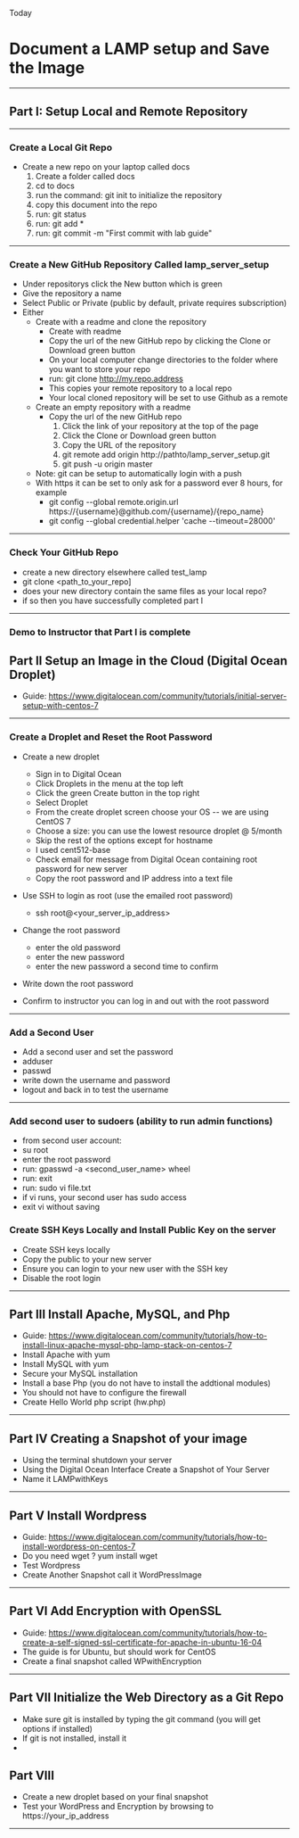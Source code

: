 Today
# Document a LAMP setup and Save the Image
---

## Part I: Setup Local and Remote Repository
---

### Create a Local Git Repo
- Create a new repo on your laptop called docs
	1. Create a folder called docs
	2. cd to docs
	3. run the command: git init to initialize the repository
	4. copy this document into the repo
	5. run: git status
	6. run: git add *
	7. run: git commit -m "First commit with lab guide"
--- 

### Create a New GitHub Repository Called lamp_server_setup
- Under repositorys click the New button which is green
- Give the repository a name
- Select Public or Private (public by default, private requires subscription)
- Either
	- Create with a readme and clone the repository
		- Create with readme
		- Copy the url of the new GitHub repo by clicking the Clone or Download green button
		- On your local computer change directories to the folder where you want to store your repo
		- run: git clone <http://my.repo.address>
		- This copies your remote repository to a local repo
		- Your local cloned repository will be set to use Github as a remote
	- Create an empty repository with a readme
		 - Copy the url of the new GitHub repo
			1. Click the link of your repository at the top of the page
			2. Click the Clone or Download green button
			3. Copy the URL of the repository  
			4. git remote add origin http://pathto/lamp_server_setup.git
			5. git push -u origin master
	- Note: git can be setup to automatically login with a push
	- With https it can be set to only ask for a password ever 8 hours, for example
		- git config --global remote.origin.url https://{username}@github.com/{username}/{repo_name}
	    - git config --global credential.helper 'cache --timeout=28000'
---

### Check Your GitHub Repo
- create a new directory elsewhere called test_lamp
- git clone <path_to_your_repo]
- does your new directory contain the same files as your local repo?
- if so then you have successfully completed part I
---

### Demo to Instructor that Part I is complete

## Part II Setup an Image in the Cloud (Digital Ocean Droplet)
- Guide: https://www.digitalocean.com/community/tutorials/initial-server-setup-with-centos-7
---

### Create a Droplet and Reset the Root Password
- Create a new droplet
	- Sign in to Digital Ocean
	- Click Droplets in the menu at the top left
	- Click the green Create button in the top right
	- Select Droplet
	- From the create droplet screen choose your OS -- we are using CentOS 7
	- Choose a size: you can use the lowest resource droplet @ 5/month
	- Skip the rest of the options except for hostname
	- I used cent512-base
	- Check email for message from Digital Ocean containing root password for new server
	- Copy the root password and IP address into a text file
	
	
- Use SSH to login as root (use the emailed root password)
	- ssh root@<your_server_ip_address>
- Change the root password
	- enter the old password
	- enter the new password
	- enter the new password a second time to confirm
- Write down the root password
- Confirm to instructor you can log in and out with the root password
---

### Add a Second User
- Add a second user and set the password 
- adduser <username> 
- passwd <username>
- write down the username and password
- logout and back in to test the username
---

### Add second user to sudoers (ability to run admin functions)
- from second user account:
- su root
- enter the root password
- run: gpasswd -a <second_user_name> wheel
- run: exit
- run: sudo vi file.txt
- if vi runs, your second user has sudo access
- exit vi without saving

### Create SSH Keys Locally and Install Public Key on the server
- Create SSH keys locally
- Copy the public to your new server
- Ensure you can login to your new user with the SSH key
- Disable the root login
---

## Part III Install Apache, MySQL, and Php
- Guide: https://www.digitalocean.com/community/tutorials/how-to-install-linux-apache-mysql-php-lamp-stack-on-centos-7
- Install Apache with yum
- Install MySQL with yum
- Secure your MySQL installation
- Install a base Php (you do not have to install the addtional modules)
- You should not have to configure the firewall
- Create Hello World php script (hw.php)
---

## Part IV Creating a Snapshot of your image
- Using the terminal shutdown your server
- Using the Digital Ocean Interface Create a Snapshot of Your Server
- Name it LAMPwithKeys
---

## Part V Install Wordpress
- Guide: https://www.digitalocean.com/community/tutorials/how-to-install-wordpress-on-centos-7
- Do you need wget ? yum install wget
- Test Wordpress
- Create Another Snapshot call it WordPressImage
---

## Part VI Add Encryption with OpenSSL
- Guide: https://www.digitalocean.com/community/tutorials/how-to-create-a-self-signed-ssl-certificate-for-apache-in-ubuntu-16-04
- The guide is for Ubuntu, but should work for CentOS
- Create a final snapshot called WPwithEncryption
---

## Part VII Initialize the Web Directory as a Git Repo
- Make sure git is installed by typing the git command (you will get options if installed)
- If git is not installed, install it
- 

## Part VIII
- Create a new droplet based on your final snapshot 
- Test your WordPress and Encryption by browsing to https://your_ip_address
---





